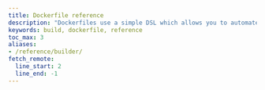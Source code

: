 ```yaml
---
title: Dockerfile reference
description: "Dockerfiles use a simple DSL which allows you to automate the steps you would normally manually take to create an image."
keywords: build, dockerfile, reference
toc_max: 3
aliases:
- /reference/builder/
fetch_remote:
  line_start: 2
  line_end: -1
---
```

